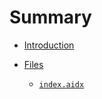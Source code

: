 # Summary

- [Introduction](./Introduction.md)
- [Files](./Files.md)

  - [`index.aidx`](./files/index.aidx.md)
